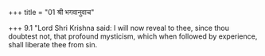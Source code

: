 +++
title = "01 श्री भगवानुवाच"

+++
9.1 "Lord Shri Krishna said: I will now reveal to thee, since thou
doubtest not, that profound mysticism, which when followed by
experience, shall liberate thee from sin.

